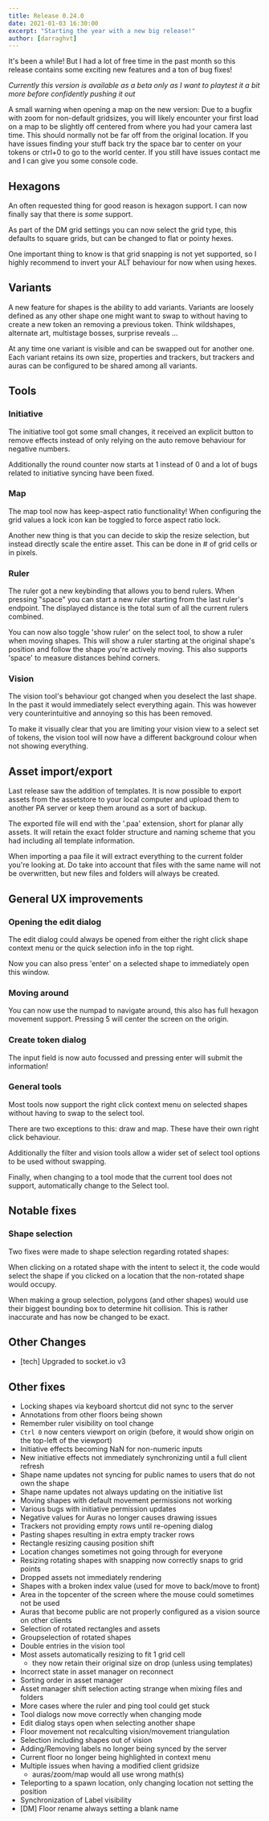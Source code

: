 ```yaml
---
title: Release 0.24.0
date: 2021-01-03 16:30:00
excerpt: "Starting the year with a new big release!"
author: [darraghvt]
---
```


It's been a while! But I had a lot of free time in the past month so this release contains some exciting new features and a ton of bug fixes!

_Currently this version is available as a beta only as I want to playtest it a bit more before confidently pushing it out_

A small warning when opening a map on the new version:
Due to a bugfix with zoom for non-default gridsizes, you will likely encounter your first load on a map to be slightly off centered
from where you had your camera last time. This should normally not be far off from the original location.
If you have issues finding your stuff back try the space bar to center on your tokens or ctrl+0 to go to the world center.
If you still have issues contact me and I can give you some console code.

## Hexagons

An often requested thing for good reason is hexagon support.
I can now finally say that there is _some_ support.

As part of the DM grid settings you can now select the grid type, this defaults to square grids,
but can be changed to flat or pointy hexes.

One important thing to know is that grid snapping is not yet supported, so I highly recommend to invert your ALT behaviour for now when using hexes.

## Variants

A new feature for shapes is the ability to add variants. Variants are loosely defined as any other shape one might want to swap to without having to create a new token an removing a previous token.
Think wildshapes, alternate art, multistage bosses, surprise reveals ...

At any time one variant is visible and can be swapped out for another one.
Each variant retains its own size, properties and trackers, but trackers and auras can be configured to be shared among all variants.

## Tools

### Initiative

The initiative tool got some small changes, it received an explicit button to remove effects instead of only relying on the auto remove behaviour for negative numbers.

Additionally the round counter now starts at 1 instead of 0 and a lot of bugs related to initiative syncing have been fixed.

### Map

The map tool now has keep-aspect ratio functionality! When configuring the grid values a lock icon kan be toggled to force aspect ratio lock.

Another new thing is that you can decide to skip the resize selection, but instead directly scale the entire asset.
This can be done in # of grid cells or in pixels.

### Ruler

The ruler got a new keybinding that allows you to bend rulers.
When pressing "space" you can start a new ruler starting from the last ruler's endpoint.
The displayed distance is the total sum of all the current rulers combined.

You can now also toggle 'show ruler' on the select tool, to show a ruler when moving shapes.
This will show a ruler starting at the original shape's position and follow the shape you're actively moving.
This also supports 'space' to measure distances behind corners.

### Vision

The vision tool's behaviour got changed when you deselect the last shape. In the past it would immediately select everything again.
This was however very counterintuitive and annoying so this has been removed.

To make it visually clear that you are limiting your vision view to a select set of tokens,
the vision tool will now have a different background colour when not showing everything.

## Asset import/export

Last release saw the addition of templates. It is now possible to export assets from the assetstore to your local computer and upload them to another PA server or keep them around as a sort of backup.

The exported file will end with the '.paa' extension, short for planar ally assets. It will retain the exact folder structure and naming scheme that you had including all template information.

When importing a paa file it will extract everything to the current folder you're looking at.
Do take into account that files with the same name will not be overwritten, but new files and folders will always be created.

## General UX improvements

### Opening the edit dialog

The edit dialog could always be opened from either the right click shape context menu or the quick selection info in the top right.

Now you can also press 'enter' on a selected shape to immediately open this window.

### Moving around

You can now use the numpad to navigate around, this also has full hexagon movement support.
Pressing 5 will center the screen on the origin.

### Create token dialog

The input field is now auto focussed and pressing enter will submit the information!

### General tools

Most tools now support the right click context menu on selected shapes without having to swap to the select tool.

There are two exceptions to this: draw and map. These have their own right click behaviour.

Additionally the filter and vision tools allow a wider set of select tool options to be used without swapping.

Finally, when changing to a tool mode that the current tool does not support, automatically change to the Select tool.

## Notable fixes

### Shape selection

Two fixes were made to shape selection regarding rotated shapes:

When clicking on a rotated shape with the intent to select it, the code would select the shape if you clicked on a location that the non-rotated shape would occupy.

When making a group selection, polygons (and other shapes) would use their biggest bounding box to determine hit collision.
This is rather inaccurate and has now be changed to be exact.

## Other Changes

-   [tech] Upgraded to socket.io v3

## Other fixes

-   Locking shapes via keyboard shortcut did not sync to the server
-   Annotations from other floors being shown
-   Remember ruler visibility on tool change
-   `Ctrl 0` now centers viewport on origin (before, it would show origin on the top-left of the viewport)
-   Initiative effects becoming NaN for non-numeric inputs
-   New initiative effects not immediately synchronizing until a full client refresh
-   Shape name updates not syncing for public names to users that do not own the shape
-   Shape name updates not always updating on the initiative list
-   Moving shapes with default movement permissions not working
-   Various bugs with initiative permission updates
-   Negative values for Auras no longer causes drawing issues
-   Trackers not providing empty rows until re-opening dialog
-   Pasting shapes resulting in extra empty tracker rows
-   Rectangle resizing causing position shift
-   Location changes sometimes not going through for everyone
-   Resizing rotating shapes with snapping now correctly snaps to grid points
-   Dropped assets not immediately rendering
-   Shapes with a broken index value (used for move to back/move to front)
-   Area in the topcenter of the screen where the mouse could sometimes not be used
-   Auras that become public are not properly configured as a vision source on other clients
-   Selection of rotated rectangles and assets
-   Groupselection of rotated shapes
-   Double entries in the vision tool
-   Most assets automatically resizing to fit 1 grid cell
    -   they now retain their original size on drop (unless using templates)
-   Incorrect state in asset manager on reconnect
-   Sorting order in asset manager
-   Asset manager shift selection acting strange when mixing files and folders
-   More cases where the ruler and ping tool could get stuck
-   Tool dialogs now move correctly when changing mode
-   Edit dialog stays open when selecting another shape
-   Floor movement not recalculting vision/movement triangulation
-   Selection including shapes out of vision
-   Adding/Removing labels no longer being synced by the server
-   Current floor no longer being highlighted in context menu
-   Multiple issues when having a modified client gridsize
    -   auras/zoom/map would all use wrong math(s)
-   Teleporting to a spawn location, only changing location not setting the position
-   Synchronization of Label visibility
-   [DM] Floor rename always setting a blank name
